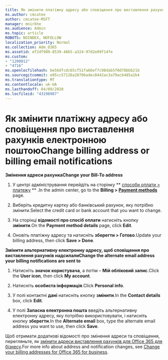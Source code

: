 ```yaml
---
title: Як змінити платіжну адресу або сповіщення про виставлення рахунків електронною поштою
ms.author: cmcatee
author: cmcatee-MSFT
manager: mnirkhe
ms.audience: Admin
ms.topic: article
ROBOTS: NOINDEX, NOFOLLOW
localization_priority: Normal
ms.collection: Adm_O365
ms.assetid: ef2df989-8539-48b5-a324-97d2e09f14fe
ms.custom:
- "1200012"
- "4716"
ms.openlocfilehash: be56dfcdc65cf51fa66ef7c98dab5f0d78bbb21b
ms.sourcegitcommit: e95cc57126a28766adec8442ac3a79acb485a1b4
ms.translationtype: MT
ms.contentlocale: uk-UA
ms.lasthandoff: 04/09/2020
ms.locfileid: "43198987"
---
```

# <a name="change-billing-address-or-billing-email-notifications"></a><span data-ttu-id="40d92-102">Як змінити платіжну адресу або сповіщення про виставлення рахунків електронною поштою</span><span class="sxs-lookup"><span data-stu-id="40d92-102">Change billing address or billing email notifications</span></span>

<span data-ttu-id="40d92-103">**Змінення адреси рахунка**</span><span class="sxs-lookup"><span data-stu-id="40d92-103">**Change your Bill-To address**</span></span>

1. <span data-ttu-id="40d92-104">У центрі адміністрування перейдіть на сторінку \*\* [способи оплати > платежу](https://go.microsoft.com/fwlink/p/?linkid=2018806) \*\* .</span><span class="sxs-lookup"><span data-stu-id="40d92-104">In the admin center, go to the **Billing > [Payment methods](https://go.microsoft.com/fwlink/p/?linkid=2018806)** page.</span></span>

2. <span data-ttu-id="40d92-105">Виберіть кредитну картку або банківський рахунок, яку потрібно змінити.</span><span class="sxs-lookup"><span data-stu-id="40d92-105">Select the credit card or bank account that you want to change.</span></span>

3. <span data-ttu-id="40d92-106">На сторінці **відомості про спосіб оплати** натисніть кнопку **змінити**.</span><span class="sxs-lookup"><span data-stu-id="40d92-106">On the **Payment method details** page, click **Edit**.</span></span>

4. <span data-ttu-id="40d92-107">Оновіть платіжну адресу та натисніть **зберегти > Готово**.</span><span class="sxs-lookup"><span data-stu-id="40d92-107">Update your billing address, then click **Save > Done**.</span></span>

<span data-ttu-id="40d92-108">**Змінити альтернативну електронну адресу, щоб сповіщення про виставлення рахунків надсилали**</span><span class="sxs-lookup"><span data-stu-id="40d92-108">**Change the alternate email address your billing notifications are sent to**</span></span> 

1. <span data-ttu-id="40d92-109">Натисніть **значок користувача**, а потім – **Мій обліковий запис**.</span><span class="sxs-lookup"><span data-stu-id="40d92-109">Click the **User icon**, then click **My account**.</span></span>

2. <span data-ttu-id="40d92-110">Натисніть **особиста інформація**.</span><span class="sxs-lookup"><span data-stu-id="40d92-110">Click **Personal info**.</span></span>

3. <span data-ttu-id="40d92-111">У полі контактні **дані** натисніть кнопку **змінити**.</span><span class="sxs-lookup"><span data-stu-id="40d92-111">In the **Contact details** box, click **Edit**.</span></span>

4. <span data-ttu-id="40d92-112">У полі **Запасна електронна пошта** введіть альтернативну електронну адресу, яку потрібно використовувати, і натисніть кнопку **зберегти**.</span><span class="sxs-lookup"><span data-stu-id="40d92-112">In the **Alternate email** box, type the alternate email address you want to use, then click **Save**.</span></span>

<span data-ttu-id="40d92-113">Щоб отримати додаткові відомості про змінення адреси та сповіщення, перегляньте, як [змінити адреси виставлення рахунків для Office 365 для бізнесу](https://docs.microsoft.com/microsoft-365/commerce/billing-and-payments/change-your-billing-addresses?view=o365-worldwide).</span><span class="sxs-lookup"><span data-stu-id="40d92-113">For more info about address and notification changes, see [Change your billing addresses for Office 365 for business](https://docs.microsoft.com/microsoft-365/commerce/billing-and-payments/change-your-billing-addresses?view=o365-worldwide).</span></span>
